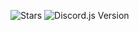 ![Stars](https://img.shields.io/github/stars/creuserr/cloudbot?style=for-the-badge&logo=github&color=7289DA)
![Discord.js Version](https://img.shields.io/badge/Discord.JS-7289DA?style=for-the-badge&logo=discord&logoColor=white)
